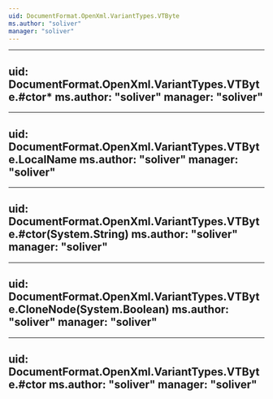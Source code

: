 ```yaml
---
uid: DocumentFormat.OpenXml.VariantTypes.VTByte
ms.author: "soliver"
manager: "soliver"
---
```


---
uid: DocumentFormat.OpenXml.VariantTypes.VTByte.#ctor*
ms.author: "soliver"
manager: "soliver"
---

---
uid: DocumentFormat.OpenXml.VariantTypes.VTByte.LocalName
ms.author: "soliver"
manager: "soliver"
---

---
uid: DocumentFormat.OpenXml.VariantTypes.VTByte.#ctor(System.String)
ms.author: "soliver"
manager: "soliver"
---

---
uid: DocumentFormat.OpenXml.VariantTypes.VTByte.CloneNode(System.Boolean)
ms.author: "soliver"
manager: "soliver"
---

---
uid: DocumentFormat.OpenXml.VariantTypes.VTByte.#ctor
ms.author: "soliver"
manager: "soliver"
---

